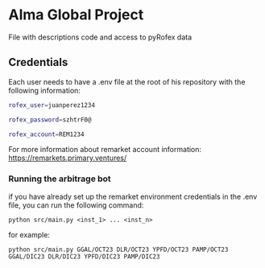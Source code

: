 # Alma Global Project

File with descriptions code and access to pyRofex data

## Credentials

Each user needs to have a .env file at the root of his repository with the following information:

```bash
rofex_user=juanperez1234

rofex_password=szhtrF0@

rofex_account=REM1234
```
 

For more information about remarket account information: https://remarkets.primary.ventures/


### Running the arbitrage bot

if you have already set up the remarket environment credentials in the .env file, you can run the following command:
```
python src/main.py <inst_1> ... <inst_n>
```

for example:

```
python src/main.py GGAL/OCT23 DLR/OCT23 YPFD/OCT23 PAMP/OCT23 GGAL/DIC23 DLR/DIC23 YPFD/DIC23 PAMP/DIC23
```


